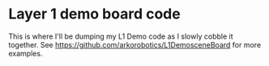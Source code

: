 # Layer 1 demo board code

This is where I'll be dumping my L1 Demo code as I slowly cobble it together.
See https://github.com/arkorobotics/L1DemosceneBoard for more examples.
